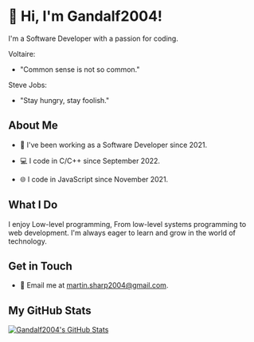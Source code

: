 # 👋 Hi, I'm Gandalf2004!

I'm a Software Developer with a passion for coding.

Voltaire:
- "Common sense is not so common."

Steve Jobs:
- "Stay hungry, stay foolish."

## About Me

- 💼 I've been working as a Software Developer since 2021.

- 💻 I code in C/C++ since September 2022.
- 🌐 I code in JavaScript since November 2021.

## What I Do

I enjoy Low-level programming,
From low-level systems programming to web development.
I'm always eager to learn and grow in the world of technology.

## Get in Touch

- 📧 Email me at [martin.sharp2004@gmail.com](mailto:martin.sharp2004@gmail.com).

## My GitHub Stats

[![Gandalf2004's GitHub Stats](https://github-readme-stats.vercel.app/api?username=Gandalf2004&show_icons=true&count_private=true&theme=dark)](https://github.com/Gandalf2004)

<!---
Gandalf2004/Gandalf2004 is a ✨ special ✨ repository because its `README.md` (this file) appears on your GitHub profile.
You can click the Preview link to take a look at your changes.
--->
